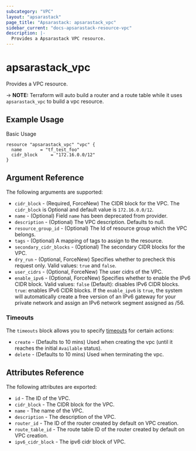 ```yaml
---
subcategory: "VPC"
layout: "apsarastack"
page_title: "Apsarastack: apsarastack_vpc"
sidebar_current: "docs-apsarastack-resource-vpc"
description: |-
  Provides a Apsarastack VPC resource.
---
```


# apsarastack\_vpc

Provides a VPC resource.

-> **NOTE:** Terraform will auto build a router and a route table while it uses `apsarastack_vpc` to build a vpc resource.

## Example Usage

Basic Usage

```
resource "apsarastack_vpc" "vpc" {
  name       = "tf_test_foo"
  cidr_block     = "172.16.0.0/12"
}
```


## Argument Reference

The following arguments are supported:

* `cidr_block` - (Required, ForceNew) The CIDR block for the VPC. The `cidr_block` is Optional and default value is `172.16.0.0/12`.
* `name` - (Optional) Field `name` has been deprecated from provider. 
* `description` - (Optional) The VPC description. Defaults to null.
* `resource_group_id` - (Optional) The Id of resource group which the VPC belongs.
* `tags` - (Optional) A mapping of tags to assign to the resource.
* `secondary_cidr_blocks` - (Optional) The secondary CIDR blocks for the VPC.
* `dry_run` - (Optional, ForceNew) Specifies whether to precheck this request only. Valid values: `true` and `false`.
* `user_cidrs` - (Optional, ForceNew) The user cidrs of the VPC.
* `enable_ipv6` - (Optional, ForceNew) Specifies whether to enable the IPv6 CIDR block. Valid values: `false` (Default): disables IPv6 CIDR blocks. `true`: enables IPv6 CIDR blocks. If the `enable_ipv6` is `true`, the system will automatically create a free version of an IPv6 gateway for your private network and assign an IPv6 network segment assigned as /56.

### Timeouts

The `timeouts` block allows you to specify [timeouts](https://www.terraform.io/docs/configuration-0-11/resources.html#timeouts) for certain actions:

* `create` - (Defaults to 10 mins) Used when creating the vpc (until it reaches the initial `Available` status). 
* `delete` - (Defaults to 10 mins) Used when terminating the vpc. 

## Attributes Reference

The following attributes are exported:

* `id` - The ID of the VPC.
* `cidr_block` - The CIDR block for the VPC.
* `name` - The name of the VPC.
* `description` - The description of the VPC.
* `router_id` - The ID of the router created by default on VPC creation.
* `route_table_id` - The route table ID of the router created by default on VPC creation.
* `ipv6_cidr_block` - The ipv6 cidr block of VPC.